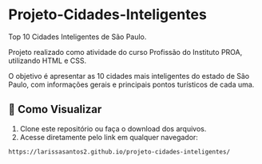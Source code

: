 # Projeto-Cidades-Inteligentes

Top 10 Cidades Inteligentes de São Paulo.

Projeto realizado como atividade do curso Profissão do Instituto PROA, utilizando HTML e CSS.

O objetivo é apresentar as 10 cidades mais inteligentes do estado de São Paulo, com informações gerais e principais pontos turísticos de cada uma.

## 👀 Como Visualizar
1. Clone este repositório ou faça o download dos arquivos.  
2. Acesse diretamente pelo link em qualquer navegador:

```bash
https://larissasantos2.github.io/projeto-cidades-inteligentes/

